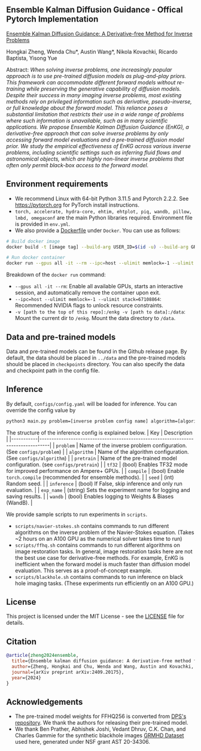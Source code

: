 ## Ensemble Kalman Diffusion Guidance - Offical Pytorch Implementation
[Ensemble Kalman Diffusion Guidance: A Derivative-free Method for Inverse Problems](https://arxiv.org/abs/2409.20175)

Hongkai Zheng, Wenda Chu*, Austin Wang*, Nikola Kovachki, Ricardo Baptista, Yisong Yue

Abstract: 
*When solving inverse problems, one increasingly popular approach is to use pre-trained diffusion models as plug-and-play priors. This framework can accommodate different forward models without re-training while preserving the generative capability of diffusion models.  Despite their success in many imaging inverse problems, most existing methods rely on privileged information such as derivative, pseudo-inverse, or full knowledge about the forward model. This reliance poses a substantial limitation that restricts their use in a wide range of problems where such information is unavailable, such as in many scientific applications. We propose Ensemble Kalman Diffusion Guidance (EnKG), a derivative-free approach that can solve inverse problems by only accessing forward model evaluations and a pre-trained diffusion model prior. We study the empirical effectiveness of EnKG across various inverse problems, including scientific settings such as inferring fluid flows and astronomical objects, which are highly non-linear inverse problems that often only permit black-box access to the forward model.*


## Environment requirements
- We recommend Linux with 64-bit Python 3.11.5 and Pytorch 2.2.2. See https://pytorch.org for PyTorch install instructions.
- `torch, accelerate, hydra-core, ehtim, ehtplot, piq, wandb, pillow, lmbd, omegaconf` are the main Python libraries required. Environment file is provided in `env.yml`. 
- We also provide a [Dockerfile](Docker/Dockerfile) under `Docker`. You can use as follows:

```bash
# Build docker image
docker build -t [image tag] --build-arg USER_ID=$(id -u) --build-arg GROUP_ID=$(id -g) .

# Run docker container
docker run --gpus all -it --rm --ipc=host --ulimit memlock=-1 --ulimit stack=67108864 -v [path to the top of this git repo]:/enkg -v [path to data]:/data [image tag]
```
Breakdown of the `docker run` command:
- `--gpus all -it --rm`: Enable all available GPUs, starts an interactive session, and automatically remove the container upon exit.
- `--ipc=host --ulimit memlock=-1 --ulimit stack=67108864`: Recommended NVIDIA flags to unlock resource constraints.
- `-v [path to the top of this repo]:/enkg -v [path to data]:/data`: Mount the current dir to `/enkg`. Mount the data directory to `/data`.

## Data and pre-trained models
Data and pre-trained models can be found in the Github release page. By default, the data should be placed in `../data` and the pre-trained models should be placed in `checkpoints` directory. You can also specify the data and checkpoint path in the config file.

## Inference

By default, `configs/config.yaml` will be loaded for inference. You can override the config value by
```bash
python3 main.py problem=[inverse problem config name] algorithm=[algorithm config name] pretrain=[pretrained model config name]
```
The structure of the inference config is explained below. 
| Key       | Description                                                                      |
|-----------|----------------------------------------------------------------------------------|
| `problem`   | Name of the inverse problem configuration. (See `configs/problem`)             |
| `algorithm` | Name of the algorithm configuration. (See `configs/algorithm`)                 |
| `pretrain`  | Name of the pre-trained model configuration. (see `configs/pretrain`)          |
| `tf32`      | (bool) Enables TF32 mode for improved performance on Ampere+ GPUs.             |
| `compile`   | (bool) Enable `torch.compile` (recommended for ensemble methods).              |
| `seed`      | (int) Random seed.                                                             |
| `inference` | (bool) If False, skip inference and only run evaluation.                       |
| `exp_name`  | (string) Sets the experiment name for logging and saving results.              |
| `wandb`     | (bool) Enables logging to Weights & Biases (WandB).                            |

We provide sample scripts to run experiments in `scripts`. 
- `scripts/navier-stokes.sh` contains commands to run different algorithms on the inverse problem of the Navier-Stokes equation. (Takes ~2 hours on an A100 GPU as the numerical solver takes time to run) 
- `scripts/ffhq.sh` contains commands to run different algorithms on image restoration tasks. In general, image restoration tasks here are not the best use case for derivative-free methods. For example, EnKG is inefficient when the forward model is much faster than diffusion model evaluation. This serves as a proof-of-concept example. 
- `scripts/blackhole.sh` contains commands to run inference on black hole imaging tasks. (These experiments run efficiently on an A100 GPU.)


## License
This project is licensed under the MIT License - see the [LICENSE](LICENSE) file for details.


## Citation
```bibtex   
@article{zheng2024ensemble,
  title={Ensemble kalman diffusion guidance: A derivative-free method for inverse problems},
  author={Zheng, Hongkai and Chu, Wenda and Wang, Austin and Kovachki, Nikola and Baptista, Ricardo and Yue, Yisong},
  journal={arXiv preprint arXiv:2409.20175},
  year={2024}
}
```

## Acknowledgements
- The pre-trained model weights for FFHQ256 is converted from [DPS's repository](https://github.com/DPS2022/diffusion-posterior-sampling). We thank the authors for releasing their pre-trained model. 
- We thank Ben Prather, Abhishek Joshi, Vedant Dhruv, C.K. Chan, and Charles Gammie for
the synthetic blackhole images [GRMHD Dataset](https://iopscience.iop.org/article/10.3847/1538-4365/ac582e) used here, generated under NSF grant AST 20-34306. 